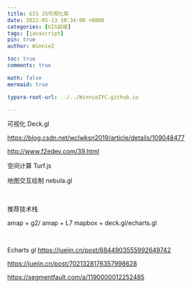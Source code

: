 ```yaml
---
title: GIS JS可视化库
date: 2022-05-13 10:34:00 +0800
categories: [GIS前端]
tags: [javascript]
pin: true
author: WinnieZ

toc: true
comments: true

math: false
mermaid: true

typora-root-url: ../../WinnieZYC.github.io

---
```


可视化 Deck.gl

https://blog.csdn.net/wclwksn2019/article/details/109048477

http://www.f2edev.com/39.html

空间计算 Turf.js

地图交互绘制 nebula.gl

<br/>

推荐技术栈

amap + g2/ amap + L7
mapbox + deck.gl/echarts.gl

<br/>

Echarts gl https://juejin.cn/post/6844903555992649742

https://juejin.cn/post/7021328176357998628

https://segmentfault.com/a/1190000012252485